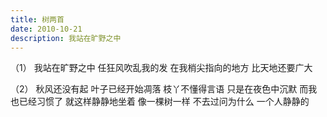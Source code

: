 ```yaml
---
title: 树两首
date: 2010-10-21
description: 我站在旷野之中
---
```


（1）
我站在旷野之中
任狂风吹乱我的发
在我梢尖指向的地方
比天地还要广大

（2）
秋风还没有起
叶子已经开始凋落
枝丫不懂得言语
只是在夜色中沉默
而我也已经习惯了
就这样静静地坐着
像一棵树一样
不去过问为什么
一个人静静的